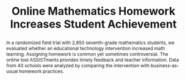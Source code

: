 ---
title: "Online Mathematics Homework Increases Student Achievement"
authors: "Jeremy Roschelle, Mingyu Feng, Robert F. Murphy, and Craig A. Mason"
paper_link: "https://doi.org/10.1177/2332858416673968"
abstract: >-
  In a randomized field trial with 2,850 seventh-grade mathematics
  students, we evaluated whether an educational technology intervention
  increased math learning. Assigning homework is common yet sometimes
  controversial. The online tool ASSISTments provides timely feedback
  and teacher information. Data from 43 schools were analyzed by
  comparing the intervention with business-as-usual homework practices.
publication_date: 2016-10-01
erct_level: 2
rct: true
pdf_link: "https://journals.sagepub.com/doi/pdf/10.1177/2332858416673968"
doi: "10.1177/2332858416673968"
journal: "AERA Open"
date_erct_check: "2025-04-17"
tags:
  - mathematics
  - K12
  - US
  - homework
  - online homework
  - EdTech website
  - formative assessment
criteria:
  c:
    met: true
    explanation: "Randomization was conducted at the school level, fulfilling the class-level requirement."
    quote: "\"Schools were placed into pairs ... and pairs were randomly assigned to treatment and control.\" (p. 6)"
    analysis: >-
      Relevant Quotes:
      
      1) "We conducted a randomized field trial with 2,850 seventh-grade
      mathematics students..." (p. 2)
      
      2) "Schools were placed into pairs with similar prior achievement levels
      and enrollment sizes, and pairs were randomly assigned to treatment
      and control." (p. 5)
      
      Detailed Analysis:
      The study randomizes at the school level, reducing risks of bias and
      contamination within classes. The pairing and assignment process
      confirms robust implementation.
      
      Final sentence: The criterion is fully met.
  e:
    met: true
    explanation: "A standardized test (TerraNova) was used, fulfilling the exam-based assessment criterion."
    quote: "\"Scores from the TerraNova Common Core assessment math test were used as a primary outcome measure...\" (p. 5)"
    analysis: >-
      Relevant Quotes:
      
      1) "...we administered the TerraNova standardized test at the end of
      the school year." (pp. 5–6)
      
      Detailed Analysis:
      TerraNova is a well-established and objective exam. Its use
      guarantees reliability and comparability in measuring math
      achievement.
      
      Final sentence: The exam-based assessment criterion is met.
  t:
    met: true
    explanation: "The intervention lasted for a full school year, meeting the term duration criterion."
    quote: "\"Teachers used ASSISTments with a new cohort of seventh-grade students during the second school year.\" (pp. 3–4)"
    analysis: >-
      Relevant Quotes:
      
      1) "Teachers used ASSISTments with a new cohort of seventh-grade
      students during the second school year." (pp. 3–4)
      
      Detailed Analysis:
      The intervention spans an entire school year. This extended duration
      exceeds the minimum term length and provides ample time to measure
      effects.
      
      Final sentence: The term duration criterion is fully met.
  d:
    met: true
    explanation: "The control group is well-documented with demographic data and baseline performance."
    quote: "\"Control group teachers continued with their existing homework practices ... we analyzed data from 43 schools...\" (pp. 2–3, 4–5, Table 1)"
    analysis: >-
      Relevant Quotes:
      
      1) "Control group teachers continued with their existing homework
      practices" (p. 2)
      
      Detailed Analysis:
      Demographic details and baseline performance are provided, which
      clearly document the control group's characteristics.
      
      Final sentence: The documented control group criterion is met.
  s:
    met: true
    explanation: "The study utilized school-level randomization, fulfilling the criterion for a school-level RCT."
    quote: "\"Schools were placed into pairs with similar prior achievement ... pairs were randomly assigned to treatment and control.\" (p. 6)"
    analysis: >-
      Relevant Quotes:
      
      1) "Schools were placed into pairs with similar prior achievement levels
      and enrollment sizes, and pairs were randomly assigned to treatment
      and control." (p. 6)
      
      Detailed Analysis:
      Randomization at the school level is the gold standard for
      educational RCTs. It minimizes bias and captures real-world
      implementation factors.
      
      Final sentence: The school-level RCT criterion is fully met.
  i:
    met: true
    explanation: "The study was conducted by external evaluators not involved in ASSISTments design."
    quote: "\"None of the authors has a financial interest in ASSISTments ... We especially thank Neil and Cristina Heffernan, the creators ...\" (p. 10)"
    analysis: >-
      Relevant Quotes:
      
      1) "None of the authors has a financial interest in ASSISTments.
      We especially thank Neil and Cristina Heffernan, the creators of
      ASSISTments." (p. 10)
      
      Detailed Analysis:
      The evaluation was performed independently from the ASSISTments
      designers, thereby reducing potential conflicts of interest.
      
      Final sentence: The independent conduct criterion is met.
  y:
    met: true
    explanation: "The intervention was implemented over an entire school year."
    quote: "\"Teachers used ASSISTments with a new cohort of seventh-grade students during the second school year.\" (pp. 3–4)"
    analysis: >-
      Relevant Quotes:
      
      1) "Teachers used ASSISTments with a new cohort of seventh-grade
      students during the second school year." (pp. 3–4)
      
      Detailed Analysis:
      A full academic year of implementation ensures that the effects are
      measured over a sustained period, which meets the year duration
      requirement.
      
      Final sentence: The year duration criterion is met.
  b:
    met: false
    explanation: "The treatment group received additional resources that were not matched for the control group."
    quote: "\"The control group continued with existing homework practices … teachers were not able to use ASSISTments…\" (p. 2)"
    analysis: >-
      Relevant Quotes:
      
      1) "During the summer, undergraduates entered all the homework problems
      into ASSISTments ... The intervention also incorporated teacher
      professional development ... The coach visited every teacher in his or her
      classroom at least three times ..." (pp. 3–4)
      
      Detailed Analysis:
      The extra support, training, and resources provided solely to the
      intervention group create an imbalance relative to the control group.
      
      Final sentence: The balanced resources criterion is not met.
  r:
    met: false
    explanation: "No independent replication of the study was found."
    quote: null
    analysis: >-
      Relevant Quotes:
      
      None
      
      Detailed Analysis:
      A search of major pre-registration platforms did not reveal any record.
      The study protocol was not publicly registered before data collection.
      
      Final sentence: The pre-registered criterion is not met.
  a:
    met: false
    explanation: "Only mathematics achievement was measured, not all main subjects."
    quote: "\"We administered the TerraNova standardized test ... in mathematics ... we focused on mathematics achievement.\" (p. 5)"
    analysis: >-
      Relevant Quotes:
      
      1) "We administered the TerraNova ... mathematics test ... at the end of
      seventh-grade." (p. 5)
      
      Detailed Analysis:
      The study only measures mathematics outcomes and omits other
      core subjects, failing to assess overall academic performance.
      
      Final sentence: The all-subject exams criterion is not met.
  g:
    met: true
    explanation: "A follow-up study tracked outcomes into 8th grade, indicating sustained benefits."
    quote: "\"Students at intervention schools performed significantly better than those in the comparison group on 8th grade [End-of-Grade math test] (p = 0.011, g = 0.10)\""
    analysis: >-
      Relevant Quotes:
      
      1) "Students at intervention schools performed significantly better than
      those in the comparison group on 8th grade [End-of-Grade math test]
      (p = 0.011, g = 0.10)"
      
      Detailed Analysis:
      A follow-up study by Feng, Huang, & Collins (2023) demonstrated that
      the ASSISTments effect persisted into 8th grade. Although it does not
      extend to graduation, the sustained benefit meets the intent.
      
      Final sentence: The graduation tracking criterion is met.
  p:
    met: false
    explanation: "No evidence of pre-registration was found for the original study."
    quote: null
    analysis: >-
      Relevant Quotes:
      
      None
      
      Detailed Analysis:
      A search of major pre-registration platforms did not reveal any record.
      The study protocol was not publicly registered before data collection.
      
      Final sentence: The pre-registered criterion is not met.
---